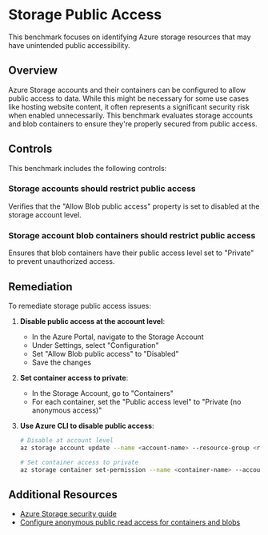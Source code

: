 # Storage Public Access

This benchmark focuses on identifying Azure storage resources that may have unintended public accessibility.

## Overview

Azure Storage accounts and their containers can be configured to allow public access to data. While this might be necessary for some use cases like hosting website content, it often represents a significant security risk when enabled unnecessarily. This benchmark evaluates storage accounts and blob containers to ensure they're properly secured from public access.

## Controls

This benchmark includes the following controls:

### Storage accounts should restrict public access
Verifies that the "Allow Blob public access" property is set to disabled at the storage account level.

### Storage account blob containers should restrict public access
Ensures that blob containers have their public access level set to "Private" to prevent unauthorized access.

## Remediation

To remediate storage public access issues:

1. **Disable public access at the account level**:
   - In the Azure Portal, navigate to the Storage Account
   - Under Settings, select "Configuration"
   - Set "Allow Blob public access" to "Disabled"
   - Save the changes

2. **Set container access to private**:
   - In the Storage Account, go to "Containers"
   - For each container, set the "Public access level" to "Private (no anonymous access)"

3. **Use Azure CLI to disable public access**:
   ```bash
   # Disable at account level
   az storage account update --name <account-name> --resource-group <resource-group> --allow-blob-public-access false
   
   # Set container access to private
   az storage container set-permission --name <container-name> --account-name <account-name> --public-access off
   ```

## Additional Resources

- [Azure Storage security guide](https://learn.microsoft.com/en-us/azure/storage/blobs/security-recommendations)
- [Configure anonymous public read access for containers and blobs](https://learn.microsoft.com/en-us/azure/storage/blobs/anonymous-read-access-configure) 